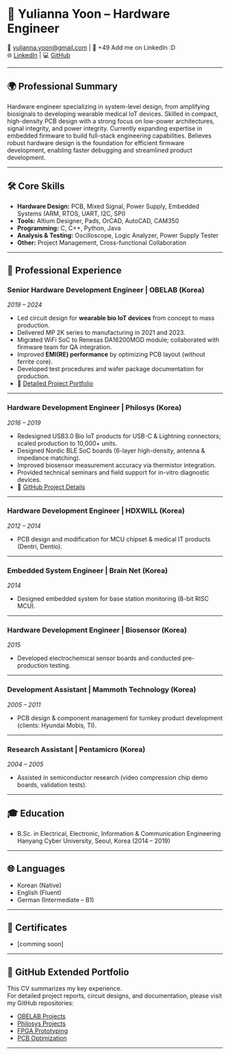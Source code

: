 # 📄 Yulianna Yoon – Hardware Engineer

📧 yulianna.yoon@gmail.com | 📱 +49 Add me on LinkedIn :D  
🌐 [LinkedIn](https://linkedin.com/in/yulianna-yoon-xmars369369) | 💻 [GitHub](https://github.com/YuliannaYoon)  

---

## 🌍 Professional Summary
Hardware engineer specializing in system-level design, from amplifying biosignals to developing wearable medical IoT devices. Skilled in compact, high-density PCB design with a strong focus on low-power architectures, signal integrity, and power integrity. Currently expanding expertise in embedded firmware to build full-stack engineering capabilities. Believes robust hardware design is the foundation for efficient firmware development, enabling faster debugging and streamlined product development.


---

## 🛠️ Core Skills
- **Hardware Design:** PCB, Mixed Signal, Power Supply, Embedded Systems (ARM, RTOS, UART, I2C, SPI)  
- **Tools:** Altium Designer, Pads, OrCAD, AutoCAD, CAM350  
- **Programming:** C, C++, Python, Java  
- **Analysis & Testing:** Oscilloscope, Logic Analyzer, Power Supply Tester  
- **Other:** Project Management, Cross-functional Collaboration  

---

## 💼 Professional Experience

### Senior Hardware Development Engineer | OBELAB (Korea)  
*2019 – 2024*  
- Led circuit design for **wearable bio IoT devices** from concept to mass production.  
- Delivered MP 2K series to manufacturing in 2021 and 2023.  
- Migrated WiFi SoC to Renesas DA16200MOD module; collaborated with firmware team for QA integration.  
- Improved **EMI(RE) performance** by optimizing PCB layout (without ferrite core).  
- Developed test procedures and wafer package documentation for production.  
- 🔗 [Detailed Project Portfolio](https://github.com/your-username/Obelab-Projects)  

---

### Hardware Development Engineer | Philosys (Korea)  
*2016 – 2019*  
- Redesigned USB3.0 Bio IoT products for USB-C & Lightning connectors; scaled production to 10,000+ units.  
- Designed Nordic BLE SoC boards (6-layer high-density, antenna & impedance matching).  
- Improved biosensor measurement accuracy via thermistor integration.  
- Provided technical seminars and field support for in-vitro diagnostic devices.  
- 🔗 [GitHub Project Details](https://github.com/your-username/Philosys-Projects)  

---

### Hardware Development Engineer | HDXWILL (Korea)  
*2012 – 2014*  
- PCB design and modification for MCU chipset & medical IT products (Dentri, Dentio).  

---

### Embedded System Engineer | Brain Net (Korea)  
*2014*  
- Designed embedded system for base station monitoring (8-bit RISC MCU).  

---

### Hardware Development Engineer | Biosensor (Korea)  
*2015*  
- Developed electrochemical sensor boards and conducted pre-production testing.  

---

### Development Assistant | Mammoth Technology (Korea)  
*2005 – 2011*  
- PCB design & component management for turnkey product development (clients: Hyundai Mobis, TI).  

---

### Research Assistant | Pentamicro (Korea)  
*2004 – 2005*  
- Assisted in semiconductor research (video compression chip demo boards, validation tests).  

---

## 🎓 Education
- B.Sc. in Electrical, Electronic, Information & Communication Engineering  
  Hanyang Cyber University, Seoul, Korea (2014 – 2019)  

---

## 🌐 Languages
- Korean (Native)  
- English (Fluent)  
- German (Intermediate – B1)  

---

## 📜 Certificates
- [comming soon]  

---

## 📂 GitHub Extended Portfolio
This CV summarizes my key experience.  
For detailed project reports, circuit designs, and documentation, please visit my GitHub repositories:

- [OBELAB Projects](https://github.com/your-username/Obelab-Projects)  
- [Philosys Projects](https://github.com/your-username/Philosys-Projects)  
- [FPGA Prototyping](https://github.com/your-username/FPGA-Prototyping)  
- [PCB Optimization](https://github.com/your-username/PCB-Optimization)  

---
